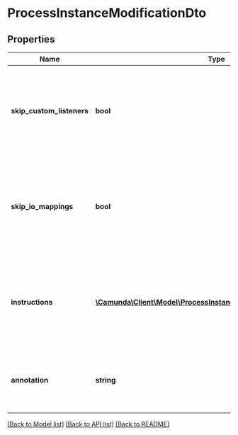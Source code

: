 # ProcessInstanceModificationDto

## Properties
Name | Type | Description | Notes
------------ | ------------- | ------------- | -------------
**skip_custom_listeners** | **bool** | Skip execution listener invocation for activities that are started or ended as part of this request. | [optional] 
**skip_io_mappings** | **bool** | Skip execution of [input/output variable mappings](https://docs.camunda.org/manual/7.21/user-guide/process-engine/variables/#input-output-variable-mapping) for activities that are started or ended as part of this request. | [optional] 
**instructions** | [**\Camunda\Client\Model\ProcessInstanceModificationInstructionDto[]**](ProcessInstanceModificationInstructionDto.md) | JSON array of modification instructions. The instructions are executed in the order they are in. | [optional] 
**annotation** | **string** | An arbitrary text annotation set by a user for auditing reasons. | [optional] 

[[Back to Model list]](../../README.md#documentation-for-models) [[Back to API list]](../../README.md#documentation-for-api-endpoints) [[Back to README]](../../README.md)

